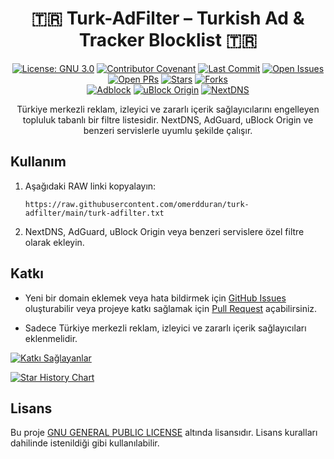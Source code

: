 <h1 align="center">🇹🇷 Turk-AdFilter – Turkish Ad & Tracker Blocklist 🇹🇷</h1>

<div align="center">

[![License: GNU 3.0](https://img.shields.io/badge/License-GNU%203.0-orange.svg)](https://opensource.org/license/gpl-3-0)
[![Contributor Covenant](https://img.shields.io/badge/Contributor%20Covenant-2.1-4baaaa.svg)](code_of_conduct.md)
[![Last Commit](https://img.shields.io/github/last-commit/omerdduran/turk-adfilter)](https://github.com/omerdduran/turk-adfilter/commits/main)
[![Open Issues](https://img.shields.io/github/issues/omerdduran/turk-adfilter)](https://github.com/omerdduran/turk-adfilter/issues)
[![Open PRs](https://img.shields.io/github/issues-pr/omerdduran/turk-adfilter)](https://github.com/omerdduran/turk-adfilter/pulls)
[![Stars](https://img.shields.io/github/stars/omerdduran/turk-adfilter)](https://github.com/omerdduran/turk-adfilter/stargazers)
[![Forks](https://img.shields.io/github/forks/omerdduran/turk-adfilter)](https://github.com/omerdduran/turk-adfilter/network/members)  
[![Adblock](https://img.shields.io/badge/syntax-Adblock%20Compatible-brightgreen)](#)
[![uBlock Origin](https://img.shields.io/badge/uBlock%20Origin-supported-brightgreen)](https://github.com/gorhill/uBlock)
[![NextDNS](https://img.shields.io/badge/NextDNS-supported-brightgreen)](https://nextdns.io)

</div>

<p align="center">Türkiye merkezli reklam, izleyici ve zararlı içerik sağlayıcılarını engelleyen topluluk tabanlı bir filtre listesidir. NextDNS, AdGuard, uBlock Origin ve benzeri servislerle uyumlu şekilde çalışır.</p>

## Kullanım

1. Aşağıdaki RAW linki kopyalayın:
   
   `https://raw.githubusercontent.com/omerdduran/turk-adfilter/main/turk-adfilter.txt`

2. NextDNS, AdGuard, uBlock Origin veya benzeri servislere özel filtre olarak ekleyin.

## Katkı

- Yeni bir domain eklemek veya hata bildirmek için [GitHub Issues](https://github.com/omerdduran/turk-adfilter/issues) oluşturabilir veya projeye katkı sağlamak için [Pull Request](https://github.com/omerdduran/turk-adfilter/pulls) açabilirsiniz.

- Sadece Türkiye merkezli reklam, izleyici ve zararlı içerik sağlayıcıları eklenmelidir.

[![Katkı Sağlayanlar](https://contrib.rocks/image?repo=omerdduran/turk-adfilter)](https://github.com/omerdduran/turk-adfilter)

[![Star History Chart](https://api.star-history.com/svg?repos=omerdduran/turk-adfilter&type=Timeline)](https://star-history.com/#omerdduran/turk-adfilter)

## Lisans

Bu proje [GNU GENERAL PUBLIC LICENSE](LICENSE) altında lisansıdır. Lisans kuralları dahilinde istenildiği gibi kullanılabilir.


